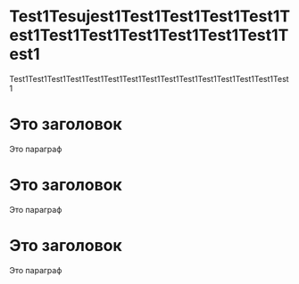 # Test1Tesujest1Test1Test1Test1Test1Test1Test1Test1Test1Test1Test1Test1Test1
Test1Test1Test1Test1Test1Test1Test1Test1Test1Test1Test1Test1Test1Test1Test1
<!DOCTYPE html>
<html>
<head>
<meta charset="UTF-8">
<title>Заголовок страницы</title>
</head>
  <body>
    <h1>Это заголовок</h1>
    <p>Это параграф</p>
  </body>
</html>
<!DOCTYPE html>
<html>
<head>
<meta charset="UTF-8">
<title>Заголовок страницы</title>
</head>
  <body>
    <h1>Это заголовок</h1>
    <p>Это параграф</p>
  </body>
</html>
<!DOCTYPE html>
<html>
<head>
<meta charset="UTF-8">
<title>Заголовок страницы</title>
</head>
  <body>
    <h1>Это заголовок</h1>
    <p>Это параграф</p>
  </body>
</html>
